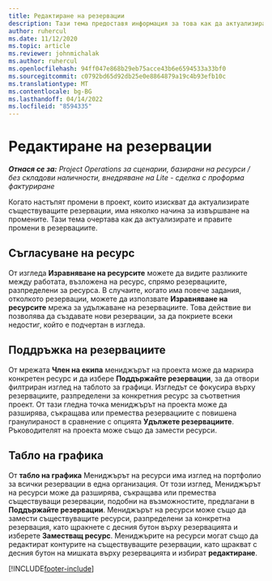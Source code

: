 ```yaml
---
title: Редактиране на резервации
description: Тази тема предоставя информация за това как да актуализирате и правите промени в резервациите.
author: ruhercul
ms.date: 11/12/2020
ms.topic: article
ms.reviewer: johnmichalak
ms.author: ruhercul
ms.openlocfilehash: 94ff047e868b29eb75acce43b6e6594533a33bf0
ms.sourcegitcommit: c0792bd65d92db25e0e8864879a19c4b93efb10c
ms.translationtype: MT
ms.contentlocale: bg-BG
ms.lasthandoff: 04/14/2022
ms.locfileid: "8594335"
---
```

# <a name="edit-bookings"></a>Редактиране на резервации

_**Отнася се за:** Project Operations за сценарии, базирани на ресурси / без складови наличности, внедряване на Lite - сделка с проформа фактуриране_


Когато настъпят промени в проект, които изискват да актуализирате съществуващите резервации, има няколко начина за извършване на промените. Тази тема очертава как да актуализирате и правите промени в резервациите.

## <a name="resource-reconciliation"></a>Съгласуване на ресурс

От изгледа **Изравняване на ресурсите** можете да видите разликите между работата, възложена на ресурс, спрямо резервациите, разпределени за ресурса. В случаите, когато има повече задания, отколкото резервации, можете да използвате **Изравняване на ресурсите** мрежа за удължаване на резервациите. Това действие ви позволява да създавате нови резервации, за да покриете всеки недостиг, който е подчертан в изгледа.

## <a name="maintain-bookings"></a>Поддръжка на резервациите

От мрежата **Член на екипа** мениджърът на проекта може да маркира конкретен ресурс и да избере **Поддържайте резервации**, за да отвори филтриран изглед на таблото за графици. Изгледът се фокусира върху резервациите, разпределени за конкретния ресурс за съответния проект. От тази гледна точка мениджърът на проекта може да разширява, съкращава или премества резервациите с повишена гранулираност в сравнение с опцията **Удължете резервациите**. Ръководителят на проекта може също да замести ресурси.

## <a name="schedule-board"></a>Табло на графика

От **табло на графика** Мениджърът на ресурси има изглед на портфолио за всички резервации в една организация. От този изглед, Мениджърът на ресурси може да разширява, съкращава или премества съществуващи резервации, подобни на възможностите, предлагани в **Поддържайте резервации**. Мениджърът на ресурси може също да замести съществуващите ресурси, разпределени за конкретна резервация, като щракнете с десния бутон върху резервацията и изберете **Заместващ ресурс**. Мениджърите на ресурси могат също да редактират контурите на съществуващите резервации, като щракват с десния бутон на мишката върху резервацията и избират **редактиране**.


[!INCLUDE[footer-include](../includes/footer-banner.md)]